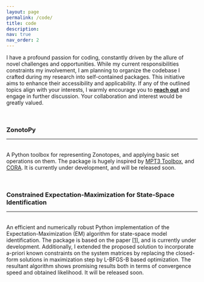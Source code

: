 ```yaml
---
layout: page
permalink: /code/
title: code
description: 
nav: true
nav_order: 2
---
```


I have a profound passion for coding, constantly driven by the allure of novel challenges and opportunities. While my current responsibilities constraints my involvement, I am planning to organize the codebase I crafted during my research into self-contained packages. This initiative aims to enhance their accessibility and applicability. If any of the outlined topics align with your interests, I warmly encourage you to <a href = "mailto: hbalim@ethz.ch"><b>reach out</b></a> and engage in further discussion. Your collaboration and interest would be greatly valued.

<div class="publications">


<a id="ZonotoPy"><h3 style="margin-top: 3.3rem; margin-bottom: 0.3rem;"><b>ZonotoPy</b></h3></a>
<hr style="color: var(--global-text-color); height: 1px; margin-bottom: 2rem;">

A Python toolbox for representing Zonotopes, and applying basic set operations on them. The package is hugely inspired by  <a href="https://www.mpt3.org/">MPT3 Toolbox</a>, and  <a href="https://tumcps.github.io/CORA/">CORA</a>. It is currently under development, and will be released soon.


<a id="Constrained Expectation-Maximization for State-Space Identification"><h3 style="margin-top: 3.3rem; margin-bottom: 0.3rem;"><b>Constrained Expectation-Maximization for State-Space Identification</b></h3></a>
<hr style="color: var(--global-text-color); height: 1px; margin-bottom: 2rem;">

An efficient and numerically robust Python implementation of the Expectation-Maximization (EM) algorithm for state-space model identification. The package is based on the paper <a href="https://www.sciencedirect.com/science/article/pii/S0005109805001810"> [1]</a>, and is currently under development. Additionally, I extended the proposed solution to incorporate a-priori known constraints on the system matrices by replacing the closed-form solutions in maximization step by L-BFGS-B based optimization. The resultant algorithm shows promising results both in terms of convergence speed and obtained likelihood. It will be released soon. 
</div>

